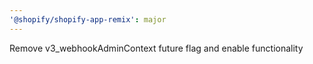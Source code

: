 ```yaml
---
'@shopify/shopify-app-remix': major
---
```


Remove v3_webhookAdminContext future flag and enable functionality
